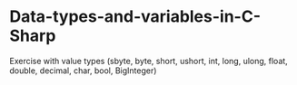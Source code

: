# Data-types-and-variables-in-C-Sharp
Exercise with value types (sbyte, byte, short, ushort, int, long, ulong, float, double, decimal, char, bool, BigInteger)
